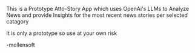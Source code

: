 This is a Prototype Atto-Story App which uses OpenAi's LLMs to Analyze News and provide Insights for the most recent news stories per selected catagory

It is only a prototype so use at your own risk

-mollensoft
